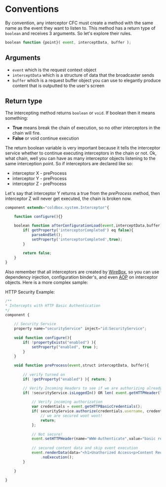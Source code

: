 # Conventions

By convention, any interceptor CFC must create a method with the same name as the event they want to listen to.  This method has a return type of `boolean` and receives 3 arguments. So let's explore their rules.

```js
boolean function {point}( event, interceptData, buffer );
```
## Arguments
* `event` which is the request context object
* `interceptData` which is a structure of data that the broadcaster sends
* `buffer` which is a request buffer object you can use to elegantly produce content that is outputted to the user's screen

## Return type

The intercepting method returns `boolean` or `void`.  If boolean then it means something: 
* **True** means break the chain of execution, so no other interceptors in the chain will fire.
* **False** or void continue execution




The return boolean variable is very important because it tells the interceptor service whether to continue executing interceptors in the chain or not. Ok, what chain, well you can have as many interceptor objects listening to the same interception point. So if interceptors are declared like so:

* interceptor X - preProcess
* interceptor Y - preProcess
* interceptor Z - preProcess


Let's say that interceptor Y returns a true from the *preProcess* method, then interceptor Z will never get executed, the chain is broken now.

```js
component extends="coldbox.system.Interceptor"{

	function configure(){}

	boolean function afterConfigurationLoad(event,interceptData,buffer){
		if( getProperty('interceptorCompleted') eq false){
			parseAndSet();	
			setProperty('interceptorCompleted',true);
		}
		
		return false;
	}
}
```

Also remember that all interceptors are created by [WireBox](http://wiki.coldbox.org/wiki/WireBox.cfm), so you can use dependency injection, configuration binder's, and even [AOP](http://wiki.coldbox.org/wiki/WireBox-AOP.cfm) on interceptor objects. Here is a more complex sample:

HTTP Security Example: 

```js
/**
* Intercepts with HTTP Basic Authentication
*/
component {
	
	// Security Service
	property name="securityService" inject="id:SecurityService";
		
	void function configure(){
		if( !propertyExists("enabled") ){
			setProperty("enabled", true );
		} 
	}
	
	void function preProcess(event,struct interceptData, buffer){
		
		// verify turned on
		if( !getProperty("enabled") ){ return; }

		// Verify Incoming Headers to see if we are authorizing already or we are already Authorized
		if( !securityService.isLoggedIn() OR len( event.getHTTPHeader("Authorization","") ) ){
			
			// Verify incoming authorization
			var credentials = event.getHTTPBasicCredentials();
			if( securityService.authorize(credentials.username, credentials.password) ){
				// we are secured woot woot!
				return;
			};
			
			// Not secure!
			event.setHTTPHeader(name="WWW-Authenticate",value="basic realm=""Please enter your username and password for our Cool App!""");
			
			// secured content data and skip event execution
			event.renderData(data="<h1>Unathorized Access<p>Content Requires Authentication</p>",statusCode="401",statusText="Unauthorized")
				.noExecution();
		}	
			
	}	
	
}
```

